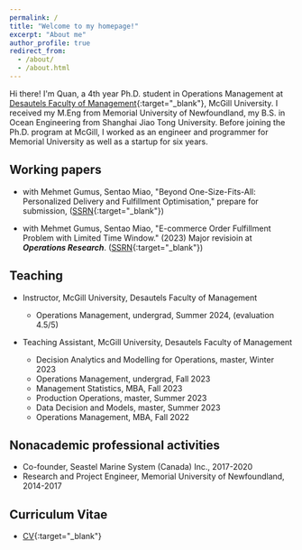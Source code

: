 ```yaml
---
permalink: /
title: "Welcome to my homepage!"
excerpt: "About me"
author_profile: true
redirect_from: 
  - /about/
  - /about.html
---
```


Hi there! I'm Quan, a 4th year Ph.D. student in Operations Management at [Desautels Faculty of Management](https://www.mcgill.ca/desautels/quan-zhou){:target="_blank"}, McGill University. I received my M.Eng from Memorial University of Newfoundland, my B.S. in Ocean Engineering from Shanghai Jiao Tong University. Before joining the Ph.D. program at McGill, I worked as an engineer and programmer for Memorial University as well as a startup for six years.

<!-- ## Research interests -->

## Working papers

* with Mehmet Gumus, Sentao Miao, "Beyond One-Size-Fits-All: Personalized Delivery and Fulfillment Optimisation," prepare for submission, ([SSRN](https://dx.doi.org/10.2139/ssrn.4731673){:target="_blank"})

* with Mehmet Gumus, Sentao Miao, "E-commerce Order Fulfillment Problem with Limited Time Window." (2023) Major revisioin at **_Operations Research_**. ([SSRN](http://dx.doi.org/10.2139/ssrn.4547699){:target="_blank"})

## Teaching

* Instructor, McGill University, Desautels Faculty of Management
  + Operations Management, undergrad, Summer 2024, (evaluation 4.5/5)

* Teaching Assistant, McGill University, Desautels Faculty of Management
  + Decision Analytics and Modelling for Operations, master, Winter 2023
  + Operations Management, undergrad, Fall 2023
  + Management Statistics, MBA, Fall 2023
  + Production Operations, master, Summer 2023
  + Data Decision and Models, master, Summer 2023
  + Operations Management, MBA, Fall 2022

## Nonacademic professional activities

* Co-founder, Seastel Marine System (Canada) Inc., 2017-2020
* Research and Project Engineer, Memorial University of Newfoundland, 2014-2017

## Curriculum Vitae

* [CV](https://www.dropbox.com/scl/fi/pfvm62sc7ey875vfsnzl5/CV.pdf?rlkey=hcwzon1pvlvis72pzfwfh5j84&dl=0){:target="_blank"} 

